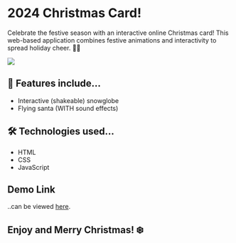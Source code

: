 <h1>2024 Christmas Card!</h1>

<p>Celebrate the festive season with an interactive online Christmas card! This web-based application combines festive animations and interactivity to spread holiday cheer. 🎁✨</p>

<img src="https://i.ibb.co/nsTLTdH/Screenshot-2024-11-28-at-18-37-49.png">

<h2>🎄 Features include...</h2>
<ul>
  <li>Interactive (shakeable) snowglobe</li>
  <li>Flying santa (WITH sound effects)</li>
</ul>

<h2>🛠️ Technologies used...</h2>
<ul>
  <li>HTML</li>
  <li>CSS</li>
  <li>JavaScript</li>
</ul>

<h2>Demo Link</h2>

<p>..can be viewed <a href="https://youtu.be/9_9TVrcgnac">here</a>.</p>

<h2>Enjoy and Merry Christmas! ❄️</h2>
